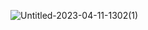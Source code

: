 ![Untitled-2023-04-11-1302(1)](https://user-images.githubusercontent.com/121311509/231291174-c04bc5b8-1cc6-43a5-a176-cd0f0f817517.png)
